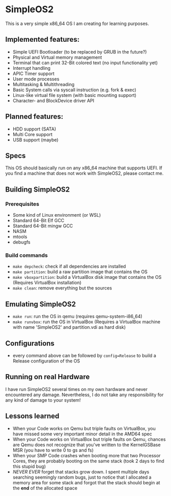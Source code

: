 # SimpleOS2

This is a very simple x86_64 OS I am creating for learning purposes.

## Implemented features:
- Simple UEFI Bootloader (to be replaced by GRUB in the future?)
- Physical and Virtual memory management
- Terminal that can print 32-Bit colored text (no input functionality yet)
- Interrupt handling
- APIC Timer support
- User mode processes
- Multitasking & Multithreading
- Basic System calls via syscall instruction (e.g. fork & exec)
- Linux-like virtual file system (with basic mounting support)
- Character- and BlockDevice driver API

## Planned features:
- HDD support (SATA)
- Multi Core support
- USB support (maybe)

## Specs
This OS should basically run on any x86_64 machine that supports UEFI. If you find a machine that does not work with SimpleOS2, please contact me.

## Building SimpleOS2
### Prerequisites
- Some kind of Linux environment (or WSL)
- Standard 64-Bit Elf GCC
- Standard 64-Bit mingw GCC
- NASM
- mtools
- debugfs
### Build commands
- ``make depcheck``:            check if all dependencies are installed
- ``make partition``:           build a raw partition image that contains the OS
- ``make vboxpartition``:       build a VirtualBox disk image that contains the OS (Requires VirtualBox installation)
- ``make clean``:               remove everything but the sources

## Emulating SimpleOS2
- ``make run``:                 run the OS in qemu (requires qemu-system-i86_64)
- ``make runvbox``:             run the OS in VirtualBox (Requires a VirtualBox machine with name 'SimpleOS2' and partition.vdi as hard disk)

## Configurations
- every command above can be followed by ``config=Release`` to build a Release configuration of the OS

## Running on real Hardware
I have run SimpleOS2 several times on my own hardware and never encountered any damage. Nevertheless, I do not take any responsibility for any kind of damage to your system!

## Lessons learned
- When your Code works on Qemu but triple faults on VirtualBox, you have missed some very important minor detail in the AMD64 spec
- When your Code works on VirtualBox but triple faults on Qemu, chances are Qemu does not recognize that you've written to the KernelGSBase MSR (you have to write 0 to gs and fs)
- When your SMP Code crashes when booting more that two Processor Cores, they are probably booting on the same stack (took 2 days to find this stupid bug)
- *NEVER* *EVER* forget that stacks grow down. I spent multiple days searching seemingly random bugs, just to notice that I allocated a memory area for some stack and forgot that the stack should begin at the **end** of the allocated space
